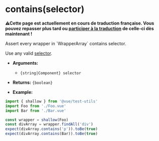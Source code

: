 # contains(selector)

<p><strong>⚠Cette page est actuellement en cours de traduction française. Vous pouvez repasser plus tard ou <a href="https://github.com/vuejs-fr/vue-test-utils" target="_blank">participer à la traduction</a> de celle-ci dès maintenant !</strong></p><p>Assert every wrapper in `WrapperArray` contains selector.</p>

Use any valid [selector](../selectors.md).

- **Arguments:**
  - `{string|Component} selector`

- **Returns:** `{boolean}`

- **Example:**

```js
import { shallow } from '@vue/test-utils'
import Foo from './Foo.vue'
import Bar from './Bar.vue'

const wrapper = shallow(Foo)
const divArray = wrapper.findAll('div')
expect(divArray.contains('p')).toBe(true)
expect(divArray.contains(Bar)).toBe(true)
```
